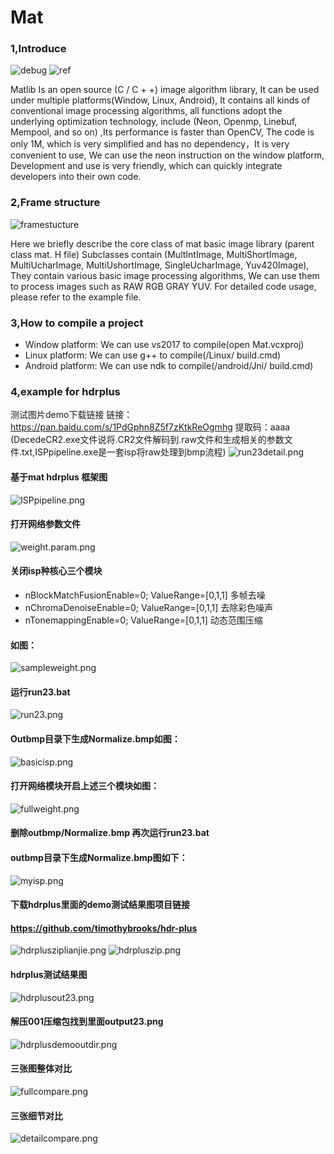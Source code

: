 # Mat
### 1,Introduce
![debug](./Picture/debug.png)
![ref](./Picture/ref.png)




 Matlib Is an open source (C / C + +) image algorithm library, It can be used under multiple platforms(Window, Linux, Android), It contains all kinds of conventional image processing algorithms, all functions adopt the underlying optimization technology, include (Neon, Openmp, Linebuf, Mempool, and so on) ,Its performance is faster than OpenCV, The code is only 1M, which is very simplified and has no dependency，It is very convenient to use, We can use the neon instruction on the window platform, Development and use is very friendly, which can quickly integrate developers into their own code.





### 2,Frame structure
![framestucture](./Picture/framestucture.png)





 Here we briefly describe the core class of mat basic image library (parent class mat. H file) 
Subclasses contain (MultIntImage, MultiShortImage, MultiUcharImage, MultiUshortImage, SingleUcharImage, Yuv420Image), They contain various basic image processing algorithms, We can use them to process images such as RAW RGB GRAY YUV.
For detailed code usage, please refer to the example file.
### 3,How to compile a project
* Window platform: We can use vs2017 to compile(open Mat.vcxproj)
* Linux platform: We can use g++ to compile(/Linux/ build.cmd)
* Android platform: We can use ndk to compile(/android/Jni/ build.cmd)


### 4,example for hdrplus
测试图片demo下载链接
链接：https://pan.baidu.com/s/1PdGphn8Z5f7zKtkReOgmhg 
提取码：aaaa
(DecedeCR2.exe文件说将.CR2文件解码到.raw文件和生成相关的参数文件.txt,ISPpipeline.exe是一套isp将raw处理到bmp流程)
![run23detail.png](./Picture/run23detail.png)
#### 基于mat hdrplus 框架图
![ISPpipeline.png](./Picture/ISPpipeline.png)

#### 打开网络参数文件
![weight.param.png](./Picture/weight.param.png)


#### 关闭isp种核心三个模块
* nBlockMatchFusionEnable=0;	ValueRange=[0,1,1] 多帧去噪
* nChromaDenoiseEnable=0;	ValueRange=[0,1,1] 去除彩色噪声
* nTonemappingEnable=0;	ValueRange=[0,1,1] 动态范围压缩
#### 如图：
![sampleweight.png](./Picture/sampleweight.png)

 
#### 运行run23.bat
![run23.png](./Picture/run23.png)
 
#### Outbmp目录下生成Normalize.bmp如图：
![basicisp.png](./Picture/basicisp.png)

 
#### 打开网络模块开启上述三个模块如图：
![fullweight.png](./Picture/fullweight.png)
 
#### 删除outbmp/Normalize.bmp 再次运行run23.bat
#### outbmp目录下生成Normalize.bmp图如下：
![myisp.png](./Picture/myisp.png)
 

#### 下载hdrplus里面的demo测试结果图项目链接
#### https://github.com/timothybrooks/hdr-plus
![hdrplusziplianjie.png](./Picture/hdrplusziplianjie.png)
![hdrpluszip.png](./Picture/hdrpluszip.png)
#### hdrplus测试结果图
![hdrplusout23.png](./Picture/hdrplusout23.png)
 
#### 解压001压缩包找到里面output23.png
![hdrplusdemooutdir.png](./Picture/hdrplusdemooutdir.png)
 

#### 三张图整体对比
![fullcompare.png](./Picture/fullcompare.png)
#### 三张细节对比
![detailcompare.png](./Picture/detailcompare.png)



